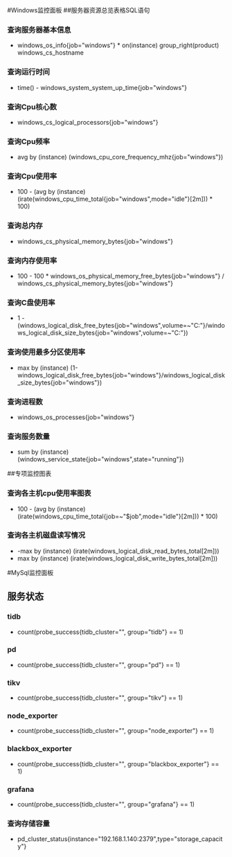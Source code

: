 #Windows监控面板
##服务器资源总览表格SQL语句
### 查询服务器基本信息
- windows_os_info{job="windows"} * on(instance) group_right(product) windows_cs_hostname
### 查询运行时间
- time() - windows_system_system_up_time{job="windows"}
### 查询Cpu核心数
- windows_cs_logical_processors{job="windows"}
### 查询Cpu频率
- avg by (instance) (windows_cpu_core_frequency_mhz{job="windows"})
### 查询Cpu使用率
- 100 - (avg by (instance) (irate(windows_cpu_time_total{job="windows",mode="idle"}[2m])) * 100)
### 查询总内存
- windows_cs_physical_memory_bytes{job="windows"}
### 查询内存使用率
- 100 - 100 * windows_os_physical_memory_free_bytes{job="windows"} / windows_cs_physical_memory_bytes{job="windows"}
### 查询C盘使用率
* 1 - (windows_logical_disk_free_bytes{job="windows",volume=~"C:"}/windows_logical_disk_size_bytes{job="windows",volume=~"C:"})
### 查询使用最多分区使用率
- max by (instance) (1-windows_logical_disk_free_bytes{job="windows"}/windows_logical_disk_size_bytes{job="windows"})
### 查询进程数
- windows_os_processes{job="windows"}
### 查询服务数量
- sum by (instance) (windows_service_state{job="windows",state="running"})

##专项监控图表
### 查询各主机cpu使用率图表
- 100 - (avg by (instance) (irate(windows_cpu_time_total{job=~"$job",mode="idle"}[2m])) * 100)
### 查询各主机磁盘读写情况
 - -max by (instance) (irate(windows_logical_disk_read_bytes_total[2m]))
 - max by (instance) (irate(windows_logical_disk_write_bytes_total[2m]))

#MySql监控面板
## 服务状态
### tidb 
- count(probe_success{tidb_cluster="", group="tidb"} == 1)
### pd
- count(probe_success{tidb_cluster="", group="pd"} == 1)
### tikv
- count(probe_success{tidb_cluster="", group="tikv"} == 1)
### node_exporter
- count(probe_success{tidb_cluster="", group="node_exporter"} == 1)
### blackbox_exporter
- count(probe_success{tidb_cluster="", group="blackbox_exporter"} == 1)
### grafana
- count(probe_success{tidb_cluster="", group="grafana"} == 1)




### 查询存储容量
- pd_cluster_status{instance="192.168.1.140:2379",type="storage_capacity"}

